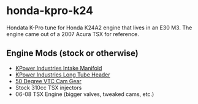 # honda-kpro-k24
Hondata K-Pro tune for Honda K24A2 engine that lives in an E30 M3. The engine came out of a 2007 Acura TSX for reference.

## Engine Mods (stock or otherwise)
- [KPower Industries Intake Manifold](https://kpower.industries/collections/kpowere30-swap-components/products/kmiata-rwd-intake-manifold)
- [KPower Industries Long Tube Header](https://kpower.industries/collections/kpowere30-swap-components/products/kpower-e30-long-tube-header)
- [50 Degree VTC Cam Gear](https://kpower.industries/products/50-degree-vtc-gear)
- Stock 310cc TSX injectors
- 06-08 TSX Engine (bigger valves, tweaked cams, etc.)